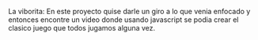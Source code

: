 La viborita: 
En este proyecto quise darle un giro a lo que venia enfocado y entonces encontre un video donde usando javascript se podia crear el clasico juego que todos jugamos alguna vez.


